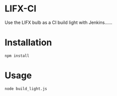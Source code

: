 LIFX-CI
==============

Use the LIFX bulb as a CI build light with Jenkins......

Installation
============

```
npm install
```

Usage
=====

```
node build_light.js
```
